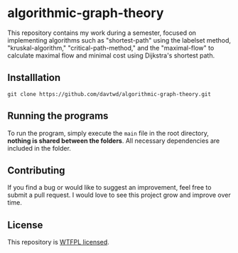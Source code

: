 # algorithmic-graph-theory

 This repository contains my work during a semester, focused on implementing algorithms such as "shortest-path" using the labelset method, "kruskal-algorithm," "critical-path-method," and the "maximal-flow" to calculate maximal flow and minimal cost using Dijkstra's shortest path. 

## Installlation

```
git clone https://github.com/davtwd/algorithmic-graph-theory.git
```

## Running the programs

To run the program, simply execute the `main` file in the root directory, **nothing is shared between the folders**. All necessary dependencies are included in the folder.

## Contributing

If you find a bug or would like to suggest an improvement, feel free to submit a pull request. I would love to see this project grow and improve over time.


## License

This repository is [WTFPL licensed](./LICENSE).